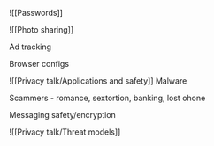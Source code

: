 ![[Passwords]] 

![[Photo sharing]]

Ad tracking

Browser configs

![[Privacy talk/Applications and safety]]
Malware

Scammers - romance, sextortion, banking, lost ohone

Messaging safety/encryption 

![[Privacy talk/Threat models]]


